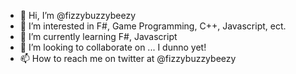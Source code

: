 - 👋 Hi, I’m @fizzybuzzybeezy
- 👀 I’m interested in F#, Game Programming, C++, Javascript, ect.
- 🌱 I’m currently learning F#, Javascript
- 💞️ I’m looking to collaborate on ... I dunno yet!
- 📫 How to reach me on twitter at @fizzybuzzybeezy

<!---
fizzybuzzybeezy/fizzybuzzybeezy is a ✨ special ✨ repository because its `README.md` (this file) appears on your GitHub profile.
You can click the Preview link to take a look at your changes.
--->
